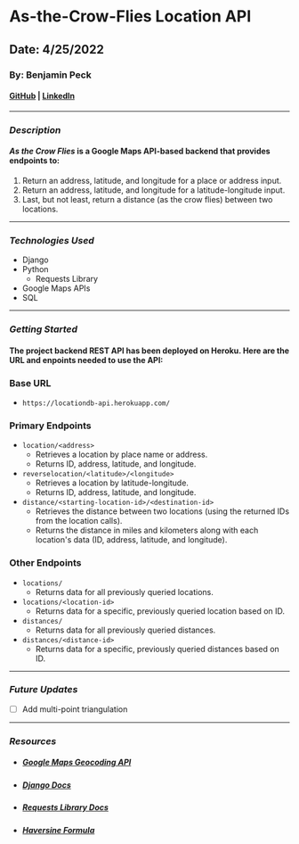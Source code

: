# As-the-Crow-Flies Location API
## Date: 4/25/2022
### By: Benjamin Peck
#### [GitHub](https://github.com/benjaminobambino) | [LinkedIn](https://www.linkedin.com/in/benjaminlpeck/)
***
### ***Description***
#### ***As the Crow Flies*** is a Google Maps API-based backend that provides endpoints to:
1. Return an address, latitude, and longitude for a place or address input.
2. Return an address, latitude, and longitude for a latitude-longitude input.
3. Last, but not least, return a distance (as the crow flies) between two locations.
***
### ***Technologies Used***
* Django
* Python
  * Requests Library
* Google Maps APIs
* SQL
***
### ***Getting Started***
#### The project backend REST API has been deployed on Heroku. Here are the URL and enpoints needed to use the API:
### Base URL
- `https://locationdb-api.herokuapp.com/`
### Primary Endpoints
- `location/<address>`
  - Retrieves a location by place name or address.
  - Returns ID, address, latitude, and longitude.
- `reverselocation/<latitude>/<longitude>`
  - Retrieves a location by latitude-longitude.
  - Returns ID, address, latitude, and longitude.
- `distance/<starting-location-id>/<destination-id>`
  - Retrieves the distance between two locations (using the returned IDs from the location calls).
  - Returns the distance in miles and kilometers along with each location's data (ID, address, latitude, and longitude).
### Other Endpoints
- `locations/`
  - Returns data for all previously queried locations.
- `locations/<location-id>`
  - Returns data for a specific, previously queried location based on ID.
- `distances/`
  - Returns data for all previously queried distances.
- `distances/<distance-id>`
  - Returns data for a specific, previously queried distances based on ID.
***
### ***Future Updates***
- [ ] Add multi-point triangulation
***
### ***Resources***
- ##### [Google Maps Geocoding API](https://developers.google.com/maps/documentation/geocoding)
- ##### [Django Docs](https://docs.djangoproject.com/en/4.0/topics/auth/customizing/)
- ##### [Requests Library Docs](https://docs.python-requests.org/en/latest/)
- ##### [Haversine Formula](https://newbedev.com/haversine-formula-in-python-bearing-and-distance-between-two-gps-points)
